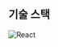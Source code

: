 <h2>기술 스택</h2>

![React](https://img.shields.io/badge/-react-212121?style=for-the-badge&logo=react)
